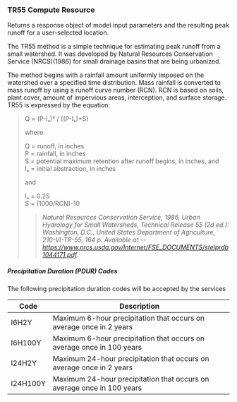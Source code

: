 ### TR55 Compute Resource
Returns a response object of model input parameters and the resulting peak runoff for a user-selected location.

The TR55 method is a simple technique for estimating peak runoff from a small watershed. It was developed by Natural Resources Conservation Service (NRCS)(1986) for small drainage basins that are being urbanized.

The method begins with a rainfall amount uniformly imposed on the watershed over a specified time distribution. Mass rainfall is converted to mass runoff by using a runoff curve number (RCN). RCN is based on soils, plant cover, amount of impervious areas, interception, and surface storage. TR55 is expressed by the equation:


>Q = (P-Iₐ)² / ((P-Iₐ)+S)
>
>where
>
>Q = runoff, in inches<br />
>P = rainfall, in inches<br />
>S = potential maximum retention after runoff begins, in inches, and<br />
>Iₐ = initial abstraction, in inches
>
>and
>
>Iₐ = 0.2S<br />
>S = (1000/RCN)-10
>
>>*Natural Resources Conservation Service, 1986, Urban Hydrology for Small Watersheds, Technical Release 55 (2d ed.): Washington, D.C., United States Department of Agriculture, 210-VI-TR-55, 164 p. Available at --https://www.nrcs.usda.gov/Internet/FSE_DOCUMENTS/stelprdb1044171.pdf.*

##### Precipitation Duration (PDUR) Codes
The following precipitation duration codes will be accepted by the services

| Code  | Description |
| ------------- | ------------- |
| I6H2Y  | Maximum 6-hour precipitation that occurs on average once in 2 years  |
| I6H100Y  | Maximum 6-hour precipitation that occurs on average once in 100 years  |
| I24H2Y  | Maximum 24-hour precipitation that occurs on average once in 2 years  |
| I24H100Y  | Maximum 24-hour precipitation that occurs on average once in 100 years  |
